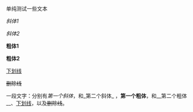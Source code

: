 单纯测试一些文本

*斜体1*

_斜体2_

**粗体1**

__粗体2__

<u>下划线</u>

~~删除线~~

一段文字：分别有*第一个斜体*，和_第二个斜体_ ，**第一个粗体**，和__第二个粗体__、<u>下划线</u>，以及~~删除线~~。
